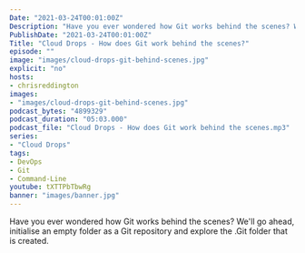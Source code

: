 ```yaml
---
Date: "2021-03-24T00:01:00Z"
Description: "Have you ever wondered how Git works behind the scenes? We'll go ahead, initialise an empty folder as a Git repository and explore the .Git folder that is created."
PublishDate: "2021-03-24T00:01:00Z"
Title: "Cloud Drops - How does Git work behind the scenes?"
episode: ""
image: "images/cloud-drops-git-behind-scenes.jpg"
explicit: "no"
hosts:
- chrisreddington
images:
- "images/cloud-drops-git-behind-scenes.jpg"
podcast_bytes: "4899329"
podcast_duration: "05:03.000"
podcast_file: "Cloud Drops - How does Git work behind the scenes.mp3"
series:
- "Cloud Drops"
tags:
- DevOps
- Git
- Command-Line
youtube: tXTTPbTbwRg
banner: "images/banner.jpg"
---
```

Have you ever wondered how Git works behind the scenes? We'll go ahead, initialise an empty folder as a Git repository and explore the .Git folder that is created.
